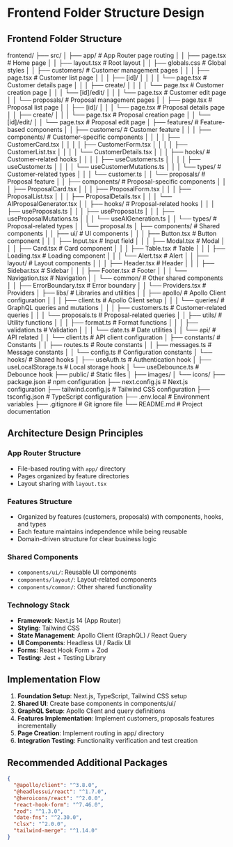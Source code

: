 # Frontend Folder Structure Design

## Frontend Folder Structure

frontend/
├── src/
│   ├── app/                        # App Router page routing
│   │   ├── page.tsx                # Home page
│   │   ├── layout.tsx              # Root layout
│   │   ├── globals.css             # Global styles
│   │   ├── customers/              # Customer management pages
│   │   │   ├── page.tsx            # Customer list page
│   │   │   ├── [id]/
│   │   │   │   └── page.tsx        # Customer details page
│   │   │   ├── create/
│   │   │   │   └── page.tsx        # Customer creation page
│   │   │   └── [id]/edit/
│   │   │       └── page.tsx        # Customer edit page
│   │   └── proposals/              # Proposal management pages
│   │       ├── page.tsx            # Proposal list page
│   │       ├── [id]/
│   │       │   └── page.tsx        # Proposal details page
│   │       ├── create/
│   │       │   └── page.tsx        # Proposal creation page
│   │       └── [id]/edit/
│   │           └── page.tsx        # Proposal edit page
│   ├── features/                   # Feature-based components
│   │   ├── customers/              # Customer feature
│   │   │   ├── components/         # Customer-specific components
│   │   │   │   ├── CustomerCard.tsx
│   │   │   │   ├── CustomerForm.tsx
│   │   │   │   ├── CustomerList.tsx
│   │   │   │   └── CustomerDetails.tsx
│   │   │   ├── hooks/              # Customer-related hooks
│   │   │   │   ├── useCustomers.ts
│   │   │   │   ├── useCustomer.ts
│   │   │   │   └── useCustomerMutations.ts
│   │   │   └── types/              # Customer-related types
│   │   │       └── customer.ts
│   │   └── proposals/              # Proposal feature
│   │       ├── components/         # Proposal-specific components
│   │       │   ├── ProposalCard.tsx
│   │       │   ├── ProposalForm.tsx
│   │       │   ├── ProposalList.tsx
│   │       │   ├── ProposalDetails.tsx
│   │       │   └── AIProposalGenerator.tsx
│   │       ├── hooks/              # Proposal-related hooks
│   │       │   ├── useProposals.ts
│   │       │   ├── useProposal.ts
│   │       │   ├── useProposalMutations.ts
│   │       │   └── useAIGeneration.ts
│   │       └── types/              # Proposal-related types
│   │           └── proposal.ts
│   ├── components/                 # Shared components
│   │   ├── ui/                     # UI components
│   │   │   ├── Button.tsx          # Button component
│   │   │   ├── Input.tsx           # Input field
│   │   │   ├── Modal.tsx           # Modal
│   │   │   ├── Card.tsx            # Card component
│   │   │   ├── Table.tsx           # Table
│   │   │   ├── Loading.tsx         # Loading component
│   │   │   └── Alert.tsx           # Alert
│   │   ├── layout/                 # Layout components
│   │   │   ├── Header.tsx          # Header
│   │   │   ├── Sidebar.tsx         # Sidebar
│   │   │   ├── Footer.tsx          # Footer
│   │   │   └── Navigation.tsx      # Navigation
│   │   └── common/                 # Other shared components
│   │       ├── ErrorBoundary.tsx   # Error boundary
│   │       └── Providers.tsx       # Providers
│   ├── libs/                       # Libraries and utilities
│   │   ├── apollo/                 # Apollo Client configuration
│   │   │   ├── client.ts           # Apollo Client setup
│   │   │   └── queries/            # GraphQL queries and mutations
│   │   │       ├── customers.ts    # Customer-related queries
│   │   │       └── proposals.ts    # Proposal-related queries
│   │   ├── utils/                  # Utility functions
│   │   │   ├── format.ts           # Format functions
│   │   │   ├── validation.ts       # Validation
│   │   │   └── date.ts             # Date utilities
│   │   └── api/                    # API related
│   │       └── client.ts           # API client configuration
│   ├── constants/                  # Constants
│   │   ├── routes.ts               # Route constants
│   │   ├── messages.ts             # Message constants
│   │   └── config.ts               # Configuration constants
│   └── hooks/                      # Shared hooks
│       ├── useAuth.ts              # Authentication hook
│       ├── useLocalStorage.ts      # Local storage hook
│       └── useDebounce.ts          # Debounce hook
├── public/                         # Static files
│   ├── images/
│   └── icons/
├── package.json                    # npm configuration
├── next.config.js                  # Next.js configuration
├── tailwind.config.js              # Tailwind CSS configuration
├── tsconfig.json                   # TypeScript configuration
├── .env.local                      # Environment variables
├── .gitignore                      # Git ignore file
└── README.md                       # Project documentation

## Architecture Design Principles

### App Router Structure
- File-based routing with `app/` directory
- Pages organized by feature directories
- Layout sharing with `layout.tsx`

### Features Structure
- Organized by features (customers, proposals) with components, hooks, and types
- Each feature maintains independence while being reusable
- Domain-driven structure for clear business logic

### Shared Components
- `components/ui/`: Reusable UI components
- `components/layout/`: Layout-related components
- `components/common/`: Other shared functionality

### Technology Stack
- **Framework**: Next.js 14 (App Router)
- **Styling**: Tailwind CSS
- **State Management**: Apollo Client (GraphQL) / React Query
- **UI Components**: Headless UI / Radix UI
- **Forms**: React Hook Form + Zod
- **Testing**: Jest + Testing Library

## Implementation Flow

1. **Foundation Setup**: Next.js, TypeScript, Tailwind CSS setup
2. **Shared UI**: Create base components in components/ui/
3. **GraphQL Setup**: Apollo Client and query definitions
4. **Features Implementation**: Implement customers, proposals features incrementally
5. **Page Creation**: Implement routing in app/ directory
6. **Integration Testing**: Functionality verification and test creation

## Recommended Additional Packages

```json
{
  "@apollo/client": "^3.8.0",
  "@headlessui/react": "^1.7.0",
  "@heroicons/react": "^2.0.0",
  "react-hook-form": "^7.46.0",
  "zod": "^1.3.0",
  "date-fns": "^2.30.0",
  "clsx": "^2.0.0",
  "tailwind-merge": "^1.14.0"
}
```